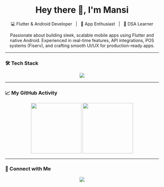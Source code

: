 <h1 align="center">Hey there 👋, I'm Mansi</h1>

<p align="center">
  💻 Flutter & Android Developer &nbsp;&nbsp;|&nbsp;&nbsp; 🚀 App Enthusiast &nbsp;&nbsp;|&nbsp;&nbsp; 🎯 DSA Learner
</p>

<p align="center">
  Passionate about building sleek, scalable mobile apps using Flutter and native Android.  
  Experienced in real-time features, API integrations, POS systems (Fiserv), and crafting smooth UI/UX for production-ready apps.
</p>

---

### 🛠 Tech Stack

<p align="center">
  <img src="https://skillicons.dev/icons?i=flutter,dart,androidstudio,kotlin,java,firebase,git,github,figma,vscode" />
</p>

---

### 📈 My GitHub Activity

<p align="center">
  <img src="https://github-readme-stats.vercel.app/api?username=mansi-dev&show_icons=true&theme=gruvbox&hide_border=true&hide_title=true" height="165" />
  <img src="https://github-readme-stats.vercel.app/api/top-langs/?username=mansi-dev&layout=compact&theme=gruvbox&hide_border=true" height="165" />
</p>

---

### 📇 Connect with Me

<p align="center">
  <a href="https://www.linkedin.com/in/mansi-sharma-a565551b8/">
    <img src="https://img.shields.io/badge/LinkedIn-Mansi%20Sharma-blue?style=for-the-badge&logo=linkedin">
  </a>
</p>
